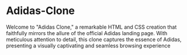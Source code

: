 # Adidas-Clone
Welcome to "Adidas Clone," a remarkable HTML and CSS creation that faithfully mirrors the allure of the official Adidas landing page. With meticulous attention to detail, this clone captures the essence of Adidas, presenting a visually captivating and seamless browsing experience
